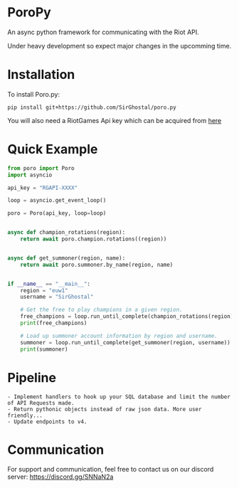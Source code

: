 # PoroPy
An async python framework for communicating with the Riot API.

Under heavy development so expect major changes in the upcomming time.

# Installation
To install Poro.py:
```
pip install git+https://github.com/SirGhostal/poro.py
```
You will also need a RiotGames Api key which can be acquired from [here](https://developer.riotgames.com/)

# Quick Example
```py
from poro import Poro
import asyncio

api_key = "RGAPI-XXXX"

loop = asyncio.get_event_loop()

poro = Poro(api_key, loop=loop)


async def champion_rotations(region):
    return await poro.champion.rotations((region))


async def get_summoner(region, name):
    return await poro.summoner.by_name(region, name)


if __name__ == "__main__":
    region = "euw1"
    username = "SirGhostal"

    # Get the free to play champions in a given region.
    free_champions = loop.run_until_complete(champion_rotations(region))
    print(free_champions)

    # Load up summoner account information by region and username.
    summoner = loop.run_until_complete(get_summoner(region, username))
    print(summoner)
```

# Pipeline
    - Implement handlers to hook up your SQL database and limit the number of API Requests made.
    - Return pythonic objects instead of raw json data. More user friendly...
    - Update endpoints to v4.


# Communication 
For support and communication, feel free to contact us on our discord server:
https://discord.gg/SNNaN2a

